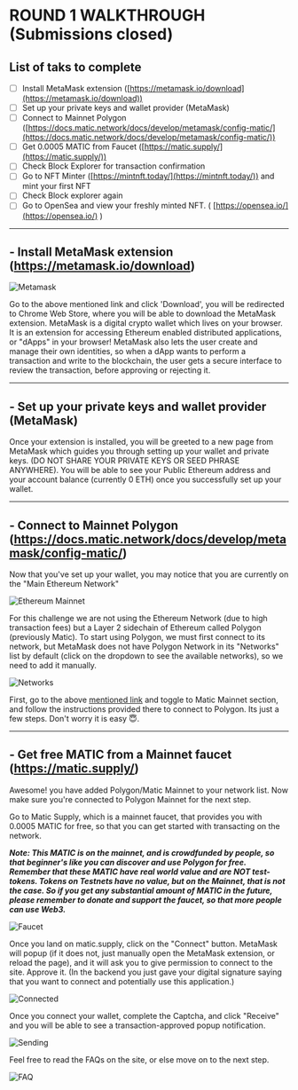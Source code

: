 # ROUND 1 WALKTHROUGH (Submissions closed)

## List of taks to complete
- [ ]  Install MetaMask extension ([https://metamask.io/download](https://metamask.io/download))
- [ ]  Set up your private keys and wallet provider (MetaMask)
- [ ]  Connect to Mainnet Polygon ([https://docs.matic.network/docs/develop/metamask/config-matic/](https://docs.matic.network/docs/develop/metamask/config-matic/))
- [ ]  Get 0.0005 MATIC from Faucet ([https://matic.supply/](https://matic.supply/))
- [ ]  Check Block Explorer for transaction confirmation
- [ ]  Go to NFT Minter ([https://mintnft.today/](https://mintnft.today/)) and mint your first NFT
- [ ]  Check Block explorer again
- [ ]  Go to OpenSea and view your freshly minted NFT. ( [https://opensea.io/](https://opensea.io/) )
_____________________________________________________________________

## - Install MetaMask extension (https://metamask.io/download)
![Metamask](img/1.png)

Go to the above mentioned link and click 'Download', you will be redirected to Chrome Web Store, where you will be able to download the MetaMask extension.
MetaMask is a digital crypto wallet which lives on your browser. It is an extension for accessing Ethereum enabled distributed applications, or "dApps" in your browser! MetaMask also lets the user create and manage their own identities, so when a dApp wants to perform a transaction and write to the blockchain, the user gets a secure interface to review the transaction, before approving or rejecting it.
______________________________________________________
## - Set up your private keys and wallet provider (MetaMask)
Once your extension is installed, you will be greeted to a new page from MetaMask which guides you through setting up your wallet and private keys. (DO NOT SHARE YOUR PRIVATE KEYS OR SEED PHRASE ANYWHERE). 
You will be able to see your Public Ethereum address and your account balance (currently 0 ETH) once you successfully set up your wallet.
______________________________________________________________
## - Connect to Mainnet Polygon  (https://docs.matic.network/docs/develop/metamask/config-matic/)
Now that you've set up your wallet, you may notice that you are currently on the "Main Ethereum Network"

![Ethereum Mainnet](img/2.png)


For this challenge we are not using the Ethereum Network (due to high transaction fees) but a Layer 2 sidechain of Ethereum called Polygon (previously Matic). 
To start using Polygon, we must first connect to its network, but MetaMask does not have Polygon Network in its "Networks" list by default (click on the dropdown to see the available networks), so we need to add it manually.


![Networks](img/3.png)


First, go to the above [mentioned link](https://docs.matic.network/docs/develop/metamask/config-matic/) and toggle to Matic Mainnet section, and follow the instructions provided there to connect to Polygon. Its just a few steps. Don't worry it is easy 😇.
___________________________________________
## - Get free MATIC from a Mainnet faucet (https://matic.supply/)
Awesome! you have added Polygon/Matic Mainnet to your network list. Now make sure you're connected to Polygon Mainnet for the next step. 

Go to Matic Supply, which is a mainnet faucet, that provides you with 0.0005 MATIC for free, so that you can get started with transacting on the network. 

***Note: This MATIC is on the mainnet, and is crowdfunded by people, so that beginner's like you can discover and use Polygon for free. Remember that these MATIC have real world value and are NOT test-tokens. Tokens on Testnets have no value, but on the Mainnet, that is not the case. So if you get any substantial amount of MATIC in the future, please remember to donate and support the faucet, so that more people can use Web3.***

![Faucet](img/4.png)


Once you land on matic.supply, click on the "Connect" button. MetaMask will popup (if it does not, just manually open the MetaMask extension, or reload the page), and it will ask you to give permission to connect to the site. Approve it. (In the backend you just gave your digital signature saying that you want to connect and potentially use this application.)

![Connected](img/5.png)

Once you connect your wallet, complete the Captcha, and click "Receive" and you will be able to see a transaction-approved popup notification. 

![Sending](img/6.png)

Feel free to read the FAQs on the site, or else move on to the next step.

![FAQ](img/7.png)
